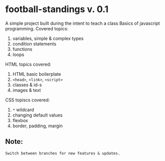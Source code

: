 # football-standings v. 0.1

A simple project built during the intent to teach a class Basics of javascript programming. 
Covered topics:

1. variables, simple & complex types
2. condition statements
3. functions
4. loops


HTML topics covered:

1. HTML basic boilerplate
2. `<head>`, `<link>`, `<script>`
3. classes & id-s
4. images & text


CSS topiscs covered:

1. `*` wildcard
2. changing default values
3. flexbox
4. border, padding, margin

## Note: 
```
Switch between branches for new features & updates.
```
